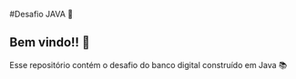 #Desafio JAVA :rocket:
  
## Bem vindo!! :wave:

Esse repositório contém o desafio do banco digital construído em Java :books:
